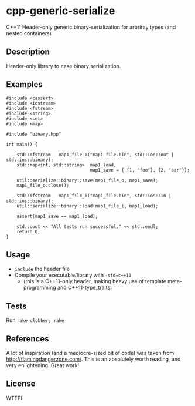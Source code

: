cpp-generic-serialize
=====================

C++11 Header-only generic binary-serialization for arbriray types (and nested containers)

Description
----------- 

Header-only library to ease binary serialization.

Examples
--------

    #include <cassert>
    #include <iostream>
    #include <fstream>
    #include <string>
    #include <set>
    #include <map>

    #include "binary.hpp"

    int main() {

        std::ofstream   map1_file_o("map1_file.bin", std::ios::out | std::ios::binary);
        std::map<int, std::string>  map1_load,
                                    map1_save = { {1, "foo"}, {2, "bar"}};

        util::serialize::binary::save(map1_file_o, map1_save);
        map1_file_o.close();
    
        std::ifstream   map1_file_i("map1_file.bin", std::ios::in | std::ios::binary);
        util::serialize::binary::load(map1_file_i, map1_load);
    
        assert(map1_save == map1_load);
    
        std::cout << "All tests run successful." << std::endl;
        return 0;
    }

Usage
-----

* `include` the header file
* Compile your executable/library with `-std=c++11`
    * (this is a C++11-only header, making heavy use of template meta-programming and C++11-type_traits)

Tests
-----

Run `rake clobber; rake`

References
----------

A lot of inspiration (and a mediocre-sized bit of code) was taken from http://flamingdangerzone.com/. This is an absolutely worth reading, and very enlightening. Great work!

License
-------

WTFPL
